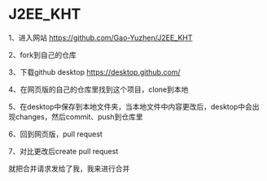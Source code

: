 # J2EE_KHT
1、进入网站
https://github.com/Gao-Yuzhen/J2EE_KHT

2、fork到自己的仓库


3、下载github desktop
https://desktop.github.com/

4、在网页版的自己的仓库里找到这个项目，clone到本地


5、在desktop中保存到本地文件夹，当本地文件中内容更改后，desktop中会出现changes，然后commit、push到仓库里


6、回到网页版，pull request


7、对比更改后create pull request

就把合并请求发给了我，我来进行合并
